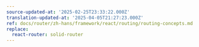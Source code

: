 ```yaml
---
source-updated-at: '2025-02-25T23:33:22.000Z'
translation-updated-at: '2025-04-05T21:27:23.000Z'
ref: docs/router/zh-hans/framework/react/routing/routing-concepts.md
replace:
  react-router: solid-router
---
```

